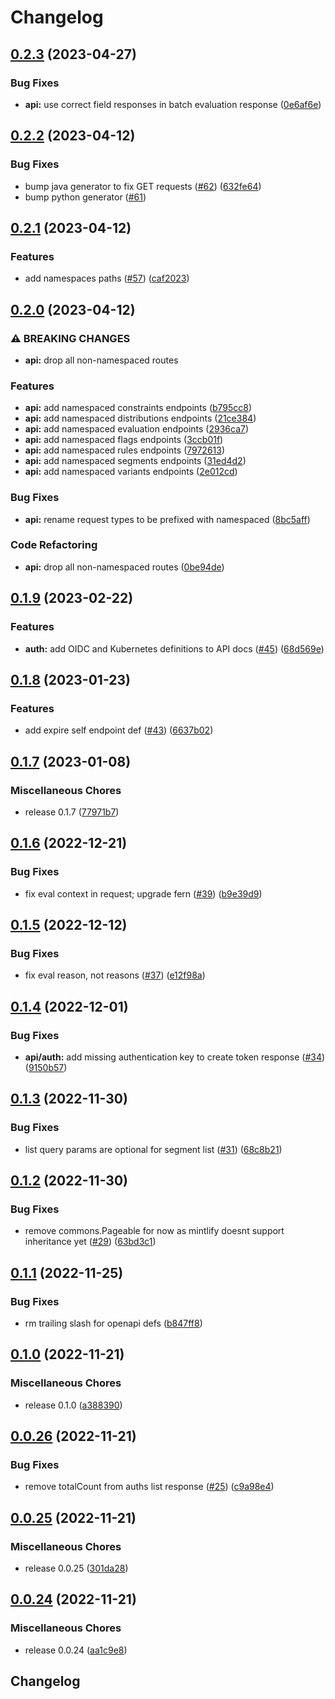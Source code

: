 # Changelog

## [0.2.3](https://github.com/flipt-io/flipt-api/compare/0.2.2...0.2.3) (2023-04-27)


### Bug Fixes

* **api:** use correct field responses in batch evaluation response ([0e6af6e](https://github.com/flipt-io/flipt-api/commit/0e6af6ee9378cf098daffea5afc7709204c2b75d))

## [0.2.2](https://github.com/flipt-io/flipt-api/compare/0.2.1...0.2.2) (2023-04-12)


### Bug Fixes

* bump java generator to fix GET requests ([#62](https://github.com/flipt-io/flipt-api/issues/62)) ([632fe64](https://github.com/flipt-io/flipt-api/commit/632fe6476f522e5d486dc10e1a775ebea757a28a))
* bump python generator ([#61](https://github.com/flipt-io/flipt-api/pull/61))

## [0.2.1](https://github.com/flipt-io/flipt-api/compare/0.2.0...0.2.1) (2023-04-12)


### Features

* add namespaces paths ([#57](https://github.com/flipt-io/flipt-api/issues/57)) ([caf2023](https://github.com/flipt-io/flipt-api/commit/caf2023476229ddc50f022f3868afac3140dba95))

## [0.2.0](https://github.com/flipt-io/flipt-api/compare/0.1.9...0.2.0) (2023-04-12)


### ⚠ BREAKING CHANGES

* **api:** drop all non-namespaced routes

### Features

* **api:** add namespaced constraints endpoints ([b795cc8](https://github.com/flipt-io/flipt-api/commit/b795cc8314491121528049eb2effaedf7df0aa4b))
* **api:** add namespaced distributions endpoints ([21ce384](https://github.com/flipt-io/flipt-api/commit/21ce38494dd6347958058b759a2a0e5f80bcabca))
* **api:** add namespaced evaluation endpoints ([2936ca7](https://github.com/flipt-io/flipt-api/commit/2936ca7bbaf790b5f20dd84fcb0411f0ccd7847c))
* **api:** add namespaced flags endpoints ([3ccb01f](https://github.com/flipt-io/flipt-api/commit/3ccb01f456ec58cad55e64811539854361166964))
* **api:** add namespaced rules endpoints ([7972613](https://github.com/flipt-io/flipt-api/commit/7972613149e00d0eaab6fe85addac09d4b6f4fee))
* **api:** add namespaced segments endpoints ([31ed4d2](https://github.com/flipt-io/flipt-api/commit/31ed4d2f156d6435306275a6d5691b86e5b3245e))
* **api:** add namespaced variants endpoints ([2e012cd](https://github.com/flipt-io/flipt-api/commit/2e012cd8fb6301db86a6a5165d14e0306d24872f))


### Bug Fixes

* **api:** rename request types to be prefixed with namespaced ([8bc5aff](https://github.com/flipt-io/flipt-api/commit/8bc5affea15509d2c99a1d14f863976d22853ea8))


### Code Refactoring

* **api:** drop all non-namespaced routes ([0be94de](https://github.com/flipt-io/flipt-api/commit/0be94de17b4192fc96dea92b922c486ed8c615bc))

## [0.1.9](https://github.com/flipt-io/flipt-api/compare/0.1.8...0.1.9) (2023-02-22)


### Features

* **auth:** add OIDC and Kubernetes definitions to API docs ([#45](https://github.com/flipt-io/flipt-api/issues/45)) ([68d569e](https://github.com/flipt-io/flipt-api/commit/68d569e63553dde29e327ed529e4281eb7efb0cf))

## [0.1.8](https://github.com/flipt-io/flipt-api/compare/0.1.7...0.1.8) (2023-01-23)


### Features

* add expire self endpoint def ([#43](https://github.com/flipt-io/flipt-api/issues/43)) ([6637b02](https://github.com/flipt-io/flipt-api/commit/6637b022eaf7b6b0568c0942993a3b3ac53c925f))

## [0.1.7](https://github.com/flipt-io/flipt-api/compare/0.1.6...0.1.7) (2023-01-08)


### Miscellaneous Chores

* release 0.1.7 ([77971b7](https://github.com/flipt-io/flipt-api/commit/77971b7c21fdadda5e80ba4fb4f59574c859b129))

## [0.1.6](https://github.com/flipt-io/flipt-api/compare/0.1.5...0.1.6) (2022-12-21)


### Bug Fixes

* fix eval context in request; upgrade fern ([#39](https://github.com/flipt-io/flipt-api/issues/39)) ([b9e39d9](https://github.com/flipt-io/flipt-api/commit/b9e39d943450a3bc3bee6f8d4c01740ca1ea154c))

## [0.1.5](https://github.com/flipt-io/flipt-api/compare/0.1.4...0.1.5) (2022-12-12)


### Bug Fixes

* fix eval reason, not reasons ([#37](https://github.com/flipt-io/flipt-api/issues/37)) ([e12f98a](https://github.com/flipt-io/flipt-api/commit/e12f98a400e9291f60f8874b7d65fe997403a74c))

## [0.1.4](https://github.com/flipt-io/flipt-api/compare/0.1.3...0.1.4) (2022-12-01)


### Bug Fixes

* **api/auth:** add missing authentication key to create token response ([#34](https://github.com/flipt-io/flipt-api/issues/34)) ([9150b57](https://github.com/flipt-io/flipt-api/commit/9150b57534e59c631d4eed09d8c430168f81e800))

## [0.1.3](https://github.com/flipt-io/flipt-api/compare/0.1.2...0.1.3) (2022-11-30)


### Bug Fixes

* list query params are optional for segment list ([#31](https://github.com/flipt-io/flipt-api/issues/31)) ([68c8b21](https://github.com/flipt-io/flipt-api/commit/68c8b212ca56e3233df233b4bde578c694942f82))

## [0.1.2](https://github.com/flipt-io/flipt-api/compare/0.1.1...0.1.2) (2022-11-30)


### Bug Fixes

* remove commons.Pageable for now as mintlify doesnt support inheritance yet ([#29](https://github.com/flipt-io/flipt-api/issues/29)) ([63bd3c1](https://github.com/flipt-io/flipt-api/commit/63bd3c153b8115b260c7f5d41e1e7e7f9f8d09a6))

## [0.1.1](https://github.com/flipt-io/flipt-api/compare/0.1.0...0.1.1) (2022-11-25)


### Bug Fixes

* rm trailing slash for openapi defs ([b847ff8](https://github.com/flipt-io/flipt-api/commit/b847ff8554a9e26f62081a86f73b94f4e69990bc))

## [0.1.0](https://github.com/flipt-io/flipt-api/compare/0.0.26...0.1.0) (2022-11-21)


### Miscellaneous Chores

* release 0.1.0 ([a388390](https://github.com/flipt-io/flipt-api/commit/a388390d75278db65f612d2ba1445ad03760edf9))

## [0.0.26](https://github.com/flipt-io/flipt-api/compare/0.0.25...0.0.26) (2022-11-21)


### Bug Fixes

* remove totalCount from auths list response ([#25](https://github.com/flipt-io/flipt-api/issues/25)) ([c9a98e4](https://github.com/flipt-io/flipt-api/commit/c9a98e474ddc5fa59671324376e9ecb357c429bd))

## [0.0.25](https://github.com/flipt-io/flipt-api/compare/0.0.24...0.0.25) (2022-11-21)


### Miscellaneous Chores

* release 0.0.25 ([301da28](https://github.com/flipt-io/flipt-api/commit/301da287afb51ed202a436f7d3399bf8138c3d02))

## [0.0.24](https://github.com/flipt-io/flipt-api/compare/0.0.23...0.0.24) (2022-11-21)


### Miscellaneous Chores

* release 0.0.24 ([aa1c9e8](https://github.com/flipt-io/flipt-api/commit/aa1c9e8cd2213fc5d26a8edd25aed08a0f9914d7))

## Changelog
